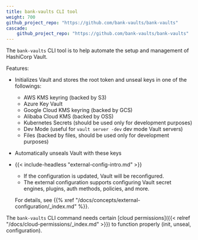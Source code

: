 ```yaml
---
title: bank-vaults CLI tool
weight: 700
github_project_repo: "https://github.com/bank-vaults/bank-vaults"
cascade:
    github_project_repo: "https://github.com/bank-vaults/bank-vaults"
---
```


The `bank-vaults` CLI tool is to help automate the setup and management of HashiCorp Vault.

Features:

- Initializes Vault and stores the root token and unseal keys in one of the followings:
  - AWS KMS keyring (backed by S3)
  - Azure Key Vault
  - Google Cloud KMS keyring (backed by GCS)
  - Alibaba Cloud KMS (backed by OSS)
  - Kubernetes Secrets (should be used only for development purposes)
  - Dev Mode (useful for `vault server -dev` dev mode Vault servers)
  - Files (backed by files, should be used only for development purposes)
- Automatically unseals Vault with these keys
- {{< include-headless "external-config-intro.md" >}}
    <a name="example-external-vault-configuration" class="htmlanchor"></a>

    - If the configuration is updated, Vault will be reconfigured.
    - The external configuration supports configuring Vault secret engines, plugins, auth methods, policies, and more.

    For details, see {{% xref "/docs/concepts/external-configuration/_index.md" %}}.

The `bank-vaults` CLI command needs certain [cloud permissions]({{< relref "/docs/cloud-permissions/_index.md" >}}) to function properly (init, unseal, configuration).
